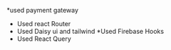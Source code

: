 *used payment gateway
* Used react Router
* Used Daisy ui and tailwind
*Used Firebase Hooks
* Used React Query